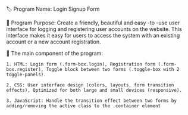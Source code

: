 🏷️ Program Name: Login Signup Form

🎯 Program Purpose: Create a friendly, beautiful and easy -to -use user interface for logging and registering user accounts on the website. This interface makes it easy for users to access the system with an existing account or a new account registration.

🧩 The main component of the program:

    1. HTML: Login form (.form-box.login), Registration form (.form-box.register), Toggle block between two forms (.toggle-box with 2 toggle-panels). 

    2. CSS: User interface design (colors, layouts, form transition effects), Optimized for both large and small devices (responsive). 
    
    3. JavaScript: Handle the transition effect between two forms by adding/removing the active class to the .container element
